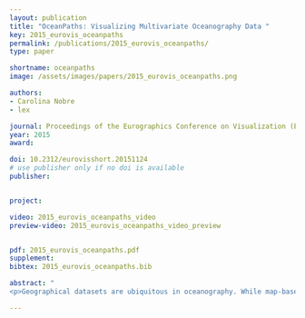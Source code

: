 ```yaml
---
layout: publication
title: "OceanPaths: Visualizing Multivariate Oceanography Data "
key: 2015_eurovis_oceanpaths
permalink: /publications/2015_eurovis_oceanpaths/
type: paper

shortname: oceanpaths
image: /assets/images/papers/2015_eurovis_oceanpaths.png

authors:
- Carolina Nobre
- lex

journal: Proceedings of the Eurographics Conference on Visualization (EuroVis ’15) - Short Papers
year: 2015
award:

doi: 10.2312/eurovisshort.20151124
# use publisher only if no doi is available
publisher:


project:

video: 2015_eurovis_oceanpaths_video
preview-video: 2015_eurovis_oceanpaths_video_preview


pdf: 2015_eurovis_oceanpaths.pdf
supplement:
bibtex: 2015_eurovis_oceanpaths.bib

abstract: "
<p>Geographical datasets are ubiquitous in oceanography. While map-based visualizations are useful for many different domains, they can suffer from cluttering and overplotting issues when used for multivariate data sets. As a result, spatial data exploration in oceanography has often been restricted to multiple maps showing various depths or time intervals. This lack of interactive exploration often hinders efforts to expose correlations between properties of oceanographic features, specifically currents. OceanPaths provides powerful interaction and exploration methods for spatial, multivariate oceanography datasets to remedy these situations. Fundamentally, our method allows users to define pathways, typically following currents, along which the variation of the high-dimensional data can be plotted efficiently. We present a case study conducted by domain experts to underscore the usefulness of OceanPaths in uncovering trends and correlations in oceanographic data sets.</p>"

---
```

